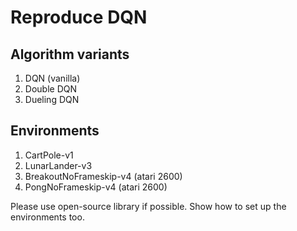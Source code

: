 # Reproduce DQN

## Algorithm variants
1. DQN (vanilla)
2. Double DQN
3. Dueling DQN

## Environments
1. CartPole-v1
2. LunarLander-v3
3. BreakoutNoFrameskip-v4 (atari 2600)
3. PongNoFrameskip-v4 (atari 2600)

Please use open-source library if possible. Show how to set up the environments too.